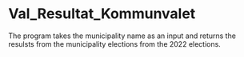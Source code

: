# Val_Resultat_Kommunvalet
The program takes the municipality name as an input and returns the resulsts from the municipality elections from the 2022 elections.
